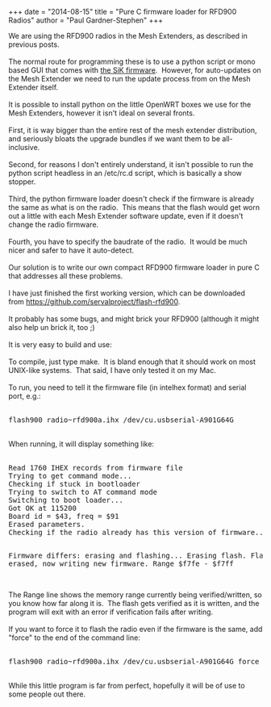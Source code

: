 +++
date = "2014-08-15"
title = "Pure C firmware loader for RFD900 Radios"
author = "Paul Gardner-Stephen"
+++

<div class="post-body entry-content" id="post-body-3037202682203179557" itemprop="description articleBody">
We are using the RFD900 radios in the Mesh Extenders, as described in previous posts.<br/>
<br/>
The normal route for programming these is to use a python script or mono based GUI that comes with <a href="https://github.com/tridge/SiK">the SiK firmware</a>.  However, for auto-updates on the Mesh Extender we need to run the update process from on the Mesh Extender itself.<br/>
<br/>
It is possible to install python on the little OpenWRT boxes we use for the Mesh Extenders, however it isn't ideal on several fronts. <br/>
<br/>
First, it is way bigger than the entire rest of the mesh extender distribution, and seriously bloats the upgrade bundles if we want them to be all-inclusive.<br/>
<br/>
Second, for reasons I don't entirely understand, it isn't possible to run the python script headless in an /etc/rc.d script, which is basically a show stopper.<br/>
<br/>
Third, the python firmware loader doesn't check if the firmware is already the same as what is on the radio.  This means that the flash would get worn out a little with each Mesh Extender software update, even if it doesn't change the radio firmware.<br/>
<br/>
Fourth, you have to specify the baudrate of the radio.  It would be much nicer and safer to have it auto-detect.<br/>
<br/>
Our solution is to write our own compact RFD900 firmware loader in pure C that addresses all these problems. <br/>
<br/>
I have just finished the first working version, which can be downloaded from <a href="https://github.com/servalproject/flash-rfd900">https://github.com/servalproject/flash-rfd900</a>.<br/>
<br/>
It probably has some bugs, and might brick your RFD900 (although it might also help un brick it, too ;)<br/>
<br/>
It is very easy to build and use:<br/>
<br/>
To compile, just type make.  It is bland enough that it should work on most UNIX-like systems.  That said, I have only tested it on my Mac.<br/>
<br/>
To run, you need to tell it the firmware file (in intelhex format) and serial port, e.g.:<br/>
<br/>
<pre>flash900 radio~rfd900a.ihx /dev/cu.usbserial-A901G64G</pre>
<br/>
When running, it will display something like:<br/>
<br/>
<pre>Read 1760 IHEX records from firmware file
Trying to get command mode...
Checking if stuck in bootloader
Trying to switch to AT command mode
Switching to boot loader...
Got OK at 115200
Board id = $43, freq = $91
Erased parameters.
Checking if the radio already has this version of firmware...

Firmware differs: erasing and flashing...
Erasing flash.
Flash erased, now writing new firmware.
Range $f7fe - $f7ff
</pre>
<div>
<br/></div>
The Range line shows the memory range currently being verified/written, so you know how far along it is.  The flash gets verified as it is written, and the program will exit with an error if verification fails after writing.<br/>
<br/>
If you want to force it to flash the radio even if the firmware is the same, add "force" to the end of the command line:<br/>
<br/>
<pre>flash900 radio~rfd900a.ihx /dev/cu.usbserial-A901G64G force</pre>
<br/>
While this little program is far from perfect, hopefully it will be of use to some people out there.
<div></div>
</div>
